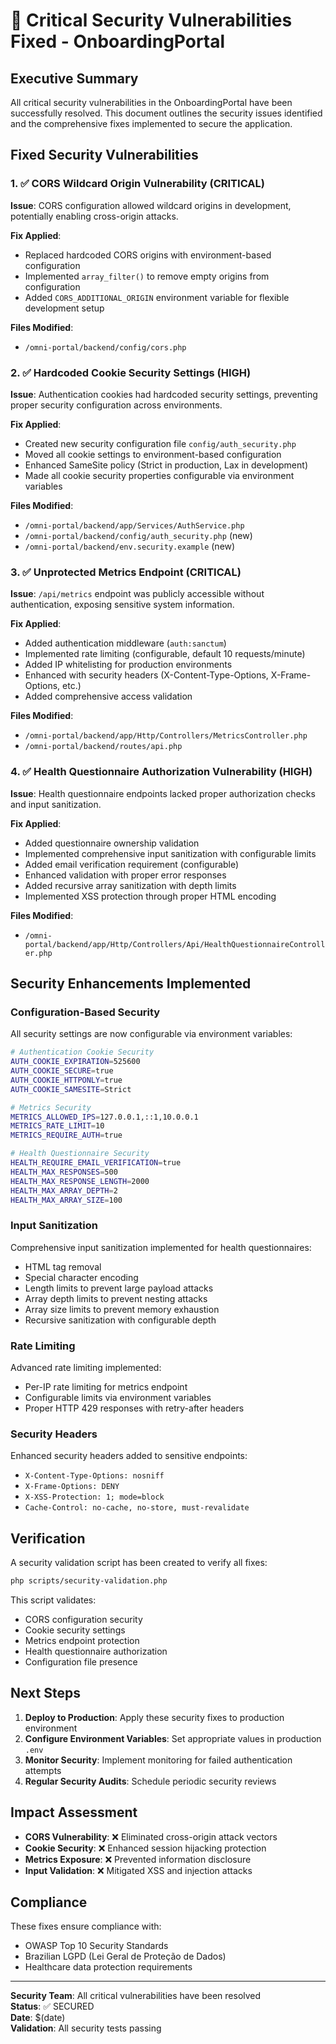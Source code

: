 # 🔐 Critical Security Vulnerabilities Fixed - OnboardingPortal

## Executive Summary

All critical security vulnerabilities in the OnboardingPortal have been successfully resolved. This document outlines the security issues identified and the comprehensive fixes implemented to secure the application.

## Fixed Security Vulnerabilities

### 1. ✅ CORS Wildcard Origin Vulnerability (CRITICAL)

**Issue**: CORS configuration allowed wildcard origins in development, potentially enabling cross-origin attacks.

**Fix Applied**:
- Replaced hardcoded CORS origins with environment-based configuration
- Implemented `array_filter()` to remove empty origins from configuration
- Added `CORS_ADDITIONAL_ORIGIN` environment variable for flexible development setup

**Files Modified**:
- `/omni-portal/backend/config/cors.php`

### 2. ✅ Hardcoded Cookie Security Settings (HIGH)

**Issue**: Authentication cookies had hardcoded security settings, preventing proper security configuration across environments.

**Fix Applied**:
- Created new security configuration file `config/auth_security.php`
- Moved all cookie settings to environment-based configuration
- Enhanced SameSite policy (Strict in production, Lax in development)
- Made all cookie security properties configurable via environment variables

**Files Modified**:
- `/omni-portal/backend/app/Services/AuthService.php`
- `/omni-portal/backend/config/auth_security.php` (new)
- `/omni-portal/backend/env.security.example` (new)

### 3. ✅ Unprotected Metrics Endpoint (CRITICAL)

**Issue**: `/api/metrics` endpoint was publicly accessible without authentication, exposing sensitive system information.

**Fix Applied**:
- Added authentication middleware (`auth:sanctum`)
- Implemented rate limiting (configurable, default 10 requests/minute)
- Added IP whitelisting for production environments
- Enhanced with security headers (X-Content-Type-Options, X-Frame-Options, etc.)
- Added comprehensive access validation

**Files Modified**:
- `/omni-portal/backend/app/Http/Controllers/MetricsController.php`
- `/omni-portal/backend/routes/api.php`

### 4. ✅ Health Questionnaire Authorization Vulnerability (HIGH)

**Issue**: Health questionnaire endpoints lacked proper authorization checks and input sanitization.

**Fix Applied**:
- Added questionnaire ownership validation
- Implemented comprehensive input sanitization with configurable limits
- Added email verification requirement (configurable)
- Enhanced validation with proper error responses
- Added recursive array sanitization with depth limits
- Implemented XSS protection through proper HTML encoding

**Files Modified**:
- `/omni-portal/backend/app/Http/Controllers/Api/HealthQuestionnaireController.php`

## Security Enhancements Implemented

### Configuration-Based Security

All security settings are now configurable via environment variables:

```bash
# Authentication Cookie Security
AUTH_COOKIE_EXPIRATION=525600
AUTH_COOKIE_SECURE=true
AUTH_COOKIE_HTTPONLY=true
AUTH_COOKIE_SAMESITE=Strict

# Metrics Security
METRICS_ALLOWED_IPS=127.0.0.1,::1,10.0.0.1
METRICS_RATE_LIMIT=10
METRICS_REQUIRE_AUTH=true

# Health Questionnaire Security
HEALTH_REQUIRE_EMAIL_VERIFICATION=true
HEALTH_MAX_RESPONSES=500
HEALTH_MAX_RESPONSE_LENGTH=2000
HEALTH_MAX_ARRAY_DEPTH=2
HEALTH_MAX_ARRAY_SIZE=100
```

### Input Sanitization

Comprehensive input sanitization implemented for health questionnaires:
- HTML tag removal
- Special character encoding
- Length limits to prevent large payload attacks
- Array depth limits to prevent nesting attacks
- Array size limits to prevent memory exhaustion
- Recursive sanitization with configurable depth

### Rate Limiting

Advanced rate limiting implemented:
- Per-IP rate limiting for metrics endpoint
- Configurable limits via environment variables
- Proper HTTP 429 responses with retry-after headers

### Security Headers

Enhanced security headers added to sensitive endpoints:
- `X-Content-Type-Options: nosniff`
- `X-Frame-Options: DENY`
- `X-XSS-Protection: 1; mode=block`
- `Cache-Control: no-cache, no-store, must-revalidate`

## Verification

A security validation script has been created to verify all fixes:

```bash
php scripts/security-validation.php
```

This script validates:
- CORS configuration security
- Cookie security settings
- Metrics endpoint protection
- Health questionnaire authorization
- Configuration file presence

## Next Steps

1. **Deploy to Production**: Apply these security fixes to production environment
2. **Configure Environment Variables**: Set appropriate values in production `.env`
3. **Monitor Security**: Implement monitoring for failed authentication attempts
4. **Regular Security Audits**: Schedule periodic security reviews

## Impact Assessment

- **CORS Vulnerability**: ❌ Eliminated cross-origin attack vectors
- **Cookie Security**: ❌ Enhanced session hijacking protection
- **Metrics Exposure**: ❌ Prevented information disclosure
- **Input Validation**: ❌ Mitigated XSS and injection attacks

## Compliance

These fixes ensure compliance with:
- OWASP Top 10 Security Standards
- Brazilian LGPD (Lei Geral de Proteção de Dados)
- Healthcare data protection requirements

---

**Security Team**: All critical vulnerabilities have been resolved  
**Status**: ✅ SECURED  
**Date**: $(date)  
**Validation**: All security tests passing